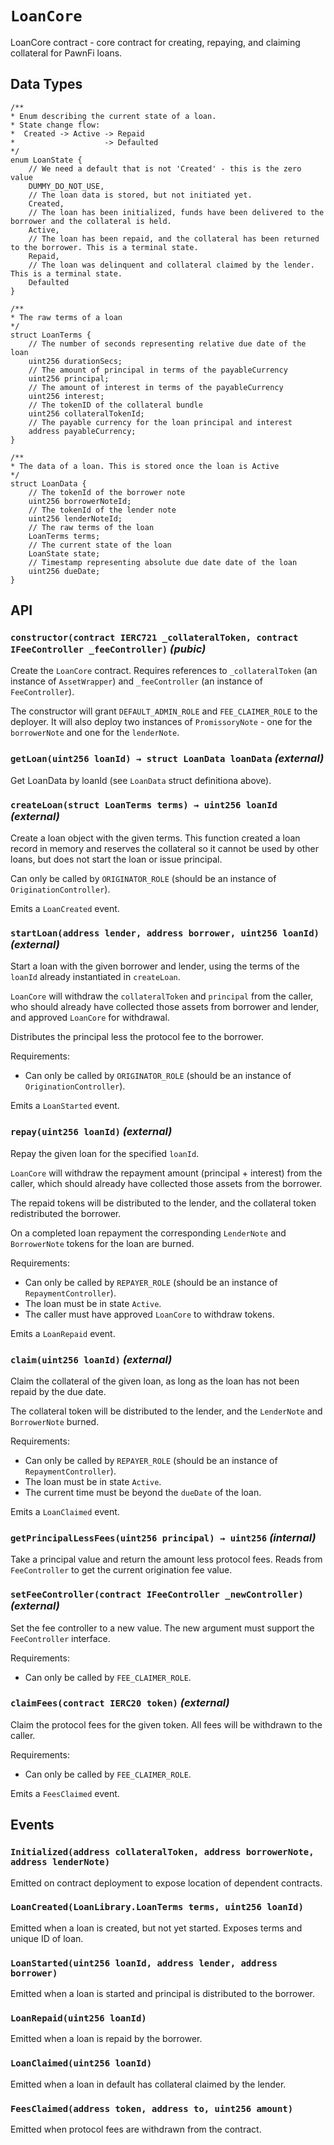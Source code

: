 # `LoanCore`

LoanCore contract - core contract for creating, repaying, and claiming collateral for PawnFi loans.

## Data Types

```
/**
* Enum describing the current state of a loan.
* State change flow:
*  Created -> Active -> Repaid
*                    -> Defaulted
*/
enum LoanState {
    // We need a default that is not 'Created' - this is the zero value
    DUMMY_DO_NOT_USE,
    // The loan data is stored, but not initiated yet.
    Created,
    // The loan has been initialized, funds have been delivered to the borrower and the collateral is held.
    Active,
    // The loan has been repaid, and the collateral has been returned to the borrower. This is a terminal state.
    Repaid,
    // The loan was delinquent and collateral claimed by the lender. This is a terminal state.
    Defaulted
}

/**
* The raw terms of a loan
*/
struct LoanTerms {
    // The number of seconds representing relative due date of the loan
    uint256 durationSecs;
    // The amount of principal in terms of the payableCurrency
    uint256 principal;
    // The amount of interest in terms of the payableCurrency
    uint256 interest;
    // The tokenID of the collateral bundle
    uint256 collateralTokenId;
    // The payable currency for the loan principal and interest
    address payableCurrency;
}

/**
* The data of a loan. This is stored once the loan is Active
*/
struct LoanData {
    // The tokenId of the borrower note
    uint256 borrowerNoteId;
    // The tokenId of the lender note
    uint256 lenderNoteId;
    // The raw terms of the loan
    LoanTerms terms;
    // The current state of the loan
    LoanState state;
    // Timestamp representing absolute due date date of the loan
    uint256 dueDate;
}
```

## API

### `constructor(contract IERC721 _collateralToken, contract IFeeController _feeController)` _(pubic)_

Create the `LoanCore` contract. Requires references to `_collateralToken` (an instance of `AssetWrapper`)
and `_feeController` (an instance of `FeeController`).

The constructor will grant `DEFAULT_ADMIN_ROLE` and `FEE_CLAIMER_ROLE` to the deployer. It will also
deploy two instances of `PromissoryNote` - one for the `borrowerNote` and one for the `lenderNote`.

### `getLoan(uint256 loanId) → struct LoanData loanData` _(external)_

Get LoanData by loanId (see `LoanData` struct definitiona above).

### `createLoan(struct LoanTerms terms) → uint256 loanId` _(external)_

Create a loan object with the given terms. This function created a loan record
in memory and reserves the collateral so it cannot be used by other loans, but
does not start the loan or issue principal.

Can only be called by `ORIGINATOR_ROLE` (should be an instance of `OriginationController`).

Emits a `LoanCreated` event.

### `startLoan(address lender, address borrower, uint256 loanId)` _(external)_

Start a loan with the given borrower and lender, using the terms of the
`loanId` already instantiated in `createLoan`.

`LoanCore` will withdraw the `collateralToken` and `principal` from the caller,
who should already have collected those assets from borrower and lender,
and approved `LoanCore` for withdrawal.

Distributes the principal less the protocol fee to the borrower.

Requirements:

- Can only be called by `ORIGINATOR_ROLE` (should be an instance of `OriginationController`).

Emits a `LoanStarted` event.

### `repay(uint256 loanId)` _(external)_

Repay the given loan for the specified `loanId`.

`LoanCore` will withdraw the repayment amount (principal + interest) from
the caller, which should already have collected those assets from the borrower.

The repaid tokens will be distributed to the lender, and the collateral token
redistributed the borrower.

On a completed loan repayment the corresponding `LenderNote` and `BorrowerNote`
tokens for the loan are burned.

Requirements:

- Can only be called by `REPAYER_ROLE` (should be an instance of `RepaymentController`).
- The loan must be in state `Active`.
- The caller must have approved `LoanCore` to withdraw tokens.

Emits a `LoanRepaid` event.

### `claim(uint256 loanId)` _(external)_

Claim the collateral of the given loan, as long as the loan has not been repaid by the
due date.

The collateral token will be distributed to the lender, and the `LenderNote` and
`BorrowerNote` burned.

Requirements:

- Can only be called by `REPAYER_ROLE` (should be an instance of `RepaymentController`).
- The loan must be in state `Active`.
- The current time must be beyond the `dueDate` of the loan.

Emits a `LoanClaimed` event.

### `getPrincipalLessFees(uint256 principal) → uint256` _(internal)_

Take a principal value and return the amount less protocol fees. Reads from
`FeeController` to get the current origination fee value.

### `setFeeController(contract IFeeController _newController)` _(external)_

Set the fee controller to a new value. The new argument must support
the `FeeController` interface.

Requirements:

- Can only be called by `FEE_CLAIMER_ROLE`.

### `claimFees(contract IERC20 token)` _(external)_

Claim the protocol fees for the given token. All fees will be withdrawn
to the caller.

Requirements:

- Can only be called by `FEE_CLAIMER_ROLE`.

Emits a `FeesClaimed` event.

## Events

### `Initialized(address collateralToken, address borrowerNote, address lenderNote)`

Emitted on contract deployment to expose location of dependent contracts.

### `LoanCreated(LoanLibrary.LoanTerms terms, uint256 loanId)`

Emitted when a loan is created, but not yet started. Exposes terms and unique ID of loan.

### `LoanStarted(uint256 loanId, address lender, address borrower)`

Emitted when a loan is started and principal is distributed to the borrower.

### `LoanRepaid(uint256 loanId)`

Emitted when a loan is repaid by the borrower.

### `LoanClaimed(uint256 loanId)`

Emitted when a loan in default has collateral claimed by the lender.

### `FeesClaimed(address token, address to, uint256 amount)`

Emitted when protocol fees are withdrawn from the contract.
